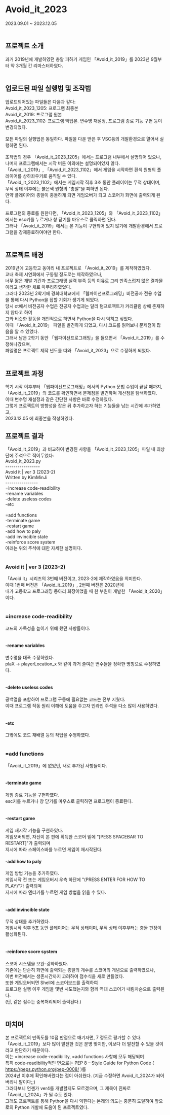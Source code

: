 # Avoid_it_2023
2023.09.01 ~ 2023.12.05<br><br>
## 프로젝트 소개
 과거 2019년에 개발하였던 총알 피하기 게임인 「Avoid_it_2019」를 2023년 9월부터 약 3개월 간 리마스터하였다.<br><br>
## 업로드된 파일 실행법 및 조작법
 업로드되어있는 파일들은 다음과 같다:<br>
Avoid_it_2023_1205: 프로그램 최종본<br>
Avoid_it_2019: 프로그램 원본<br>
Avoid_it_2023_1102: 프로그램 백업본. 변수명 재설정, 프로그램 종료 기능 구현 등이 변경되었다.<br><br>
 모든 파일의 실행법은 동일하다. 파일을 다운 받은 후 VSC등의 개발환경으로 열어서 실행하면 된다. <br><br>
조작법의 경우 「Avoid_it_2023_1205」에서는 프로그램 내부에서 설명되어 있으나,<br> 
나머지 프로그램에서는 시작 버튼 이외에는 설명되어있지 않다.<br>
「Avoid_it_2019」, 「Avoid_it_2023_1102」에서 게임을 시작하면 흰색 원형의 플레이어를 상하좌우키로 움직일 수 있다.<br>
「Avoid_it_2023_1102」에서는 게임시작 직후 3초 동안 플레이어는 무적 상태이며, 무적 상태 이후에는 붉은색 원형의 "총알"을 피하면 된다.<br>
만약 플레이어와 총알이 충돌하게 되면 게임오버가 되고 스코어가 화면에 출력되게 된다.<br><br>
 프로그램의 종료를 원한다면, 「Avoid_it_2023_1205」와 「Avoid_it_2023_1102」에서는 esc키를 누르거나 창 닫기를 마우스로 클릭하면 된다.<br>
그러나 「Avoid_it_2019」에서는 본 기능이 구현되어 있지 않기에 개발환경에서 프로그램을 강제종료하여야만 한다.<br><br>
## 프로젝트 배경
 2019년에 고등학교 동아리 내 프로젝트로 「Avoid_it_2019」를 제작하였었다.<br> 
 교내 축제 시연회에서 구동될 정도로는 제작하였으나,<br>
 너무 짧은 개발 기간과 프로그래밍 실력 부족 등의 이유로 그리 만족스럽지 않은 결과물이라고 생각한 채로 마무리하였었다.<br>
 그러다 2023년 2학기에 경희대학교에서 「웹파이선프로그래밍」비전공자 전용 수업을 통해 다시 Python을 접할 기회가 생기게 되었다.<br>
 당시 ot에서 비전공자 수업은 전공자 수업과는 달리 텀프로젝트가 커리큘럼 상에 존재하지 않다고 하여<br>
 그와 비슷한 활동을 개인적으로 하면서 Python을 다시 익히고 싶었다.<br>
 이때 「Avoid_it_2019」 파일을 발견하게 되었고, 다시 코드를 읽어보니 문제점이 많음을 알 수 있었다.<br>
 그래서 남은 2학기 동안 「웹파이선프로그래밍」을 들으면서 「Avoid_it_2019」를 수정해나갔으며,<br>
 파일명은 프로젝트 제작 년도를 따와 「Avoid_it_2023」으로 수정하게 되었다.<br><br>
## 프로젝트 과정
 학기 시작 이후부터 「웹파이선프로그래밍」에서의 Python 문법 수업이 끝날 때까지,<br> 
 「Avoid_it_2019」의 코드를 확인하면서 문제점을 발견하며 개선점을 탐색하였다.<br>
 이때 변수명 재설정과 같은 간단한 사항은 바로 수정하였다.<br>
 그렇게 프로젝트의 방향성을 잡은 뒤 추가하고자 하는 기능들을 남는 시간에 추가하였고,<br>
 2023.12.05 에 최종본을 작성하였다.<br>
## 프로젝트 결과
「Avoid_it_2019」과 비교하여 변경된 사항을 「Avoid_it_2023_1205」파일 내 최상단에 주석으로 적어두었다:<br>
Avoid_it_2023.py<br>
-----------------<br>
Avoid it | ver 3 (2023-2)<br>
Written by KimMinJi<br>
----------------<br>
=increase code-readibility<br>
-rename variables <br>
-delete useless codes <br>
-etc<br><br>
=add functions<br>
-terminate game <br>
-restart game <br>
-add how to paly <br>
-add invincible state <br>
-reinforce score system<br>
아래는 위의 주석에 대한 자세한 설명이다.<br><br>
### Avoid it | ver 3 (2023-2)
「Avoid it」시리즈의 3번째 버전이고, 2023-2에 제작하였음을 의미한다.<br>
이때 1번째 버전은 「Avoid_it_2019」, 2번째 버전은 2020년에<br> 
내가 고등학교 프로그래밍 동아리 회장이었을 때 한 부원이 개발한 「Avoid_it_2020」이다.<br><br>
### =increase code-readibility
코드의 가독성을 높이기 위해 했던 사항들이다.<br><br>
#### -rename variables
변수명을 대폭 수정하였다.<br>
plaX -> playerLocation_x 와 같이 과거 줄여쓴 변수들을 정확한 명칭으로 수정하였다.<br><br>
#### -delete useless codes
공백열을 포함하여 프로그램 구동에 필요없는 코드는 전부 지웠다.<br>
이때 프로그램 작동 원리 이해에 도움을 주고자 인라인 주석을 다소 많이 사용하였다.<br><br>
#### -etc
그밖에도 코드 재배열 등의 작업을 수행하였다.<br><br>
### =add functions
「Avoid_it_2019」에 없었던, 새로 추가된 사항들이다.<br><br>
#### -terminate game
게임 종료 기능을 구현하였다.<br>
esc키를 누르거나 창 닫기를 마우스로 클릭하면 프로그램이 종료된다.<br><br>
#### -restart game
게임 재시작 기능을 구현하였다.<br>
게임오버되면, 자신이 본 판에 획득한 스코어 밑에 "[PESS SPACEBAR TO RESTART]"가 출력되며<br>
지시에 따라 스페이스바를 누르면 게임이 재시작된다.<br>
#### -add how to paly
게임 방법 기능을 추가하였다.<br>
게임시작 전 또는 게임오버시 우측 하단에 "(PRESS ENTER FOR HOW TO PLAY)"가 출력되며<br>
지시에 따라 엔터키를 누르면 게임 방법을 읽을 수 있다.<br><br>
#### -add invincible state
무적 상태를 추가하였다.<br>
게임시작 직후 5초 동안 플레이어는 무적 상태이며, 무적 상태 이후부터는 충돌 판정이 활성화된다.<br><br>
#### -reinforce score system
스코어 시스템을 보완-강화하였다.<br>
기존에는 단순히 화면에 출력되는 총알의 개수를 스코어의 개념으로 출력하였으나,<br>
이번 버전에서는 생존시간까지 고려하여 점수식을 새로 만들었다.<br>
또한 게임오버되면 Shell에 스코어보드를 출력하여<br>
프로그램 실행 이후 게임을 몇번 시도했는지와 함께 역대 스코어가 내림차순으로 출력된다.<br>
(단, 같은 점수는 중복처리되어 출력된다.)<br><br>
## 마치며
본 프로젝트의 만족도를 10점 만점으로 매기자면, 7 정도로 평가할 수 있다.<br>
「Avoid_it_2019」보다 많이 발전한 것은 분명 맞지만, 이보다 더 발전할 수 있을 것이라고 판단하기 때문이다.<br>
이는 =increase code-readibility, =add functions 사항에 모두 해당되며<br> 
특히 code-readibility적인 면으로는 PEP 8 – Style Guide for Python Code ( https://peps.python.org/pep-0008/ )를<br> 
2024년 이후에 확인해버렸다는 점이 아쉬웠다. (지금 수정하면 Avoid_it_2024가 되어버리니 말이다;;)<br> 
그러다보니 언젠가 ver4를 개발할지도 모르겠으며, 그 제목이 진짜로 「Avoid_it_2024」가 될 수도 있다.<br> 
그래도 프로젝트를 통해 Python을 다시 익힌다는 본래의 의도는 충분히 도달하여 앞으로의 Python 개발에 도움이 된 프로젝트였다.
